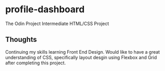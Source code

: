 # profile-dashboard
The Odin Project Intermediate HTML/CSS Project

## Thoughts
Continuing my skills learning Front End Design. Would like to have a great understanding of CSS, specifically layout desgin using Flexbox and Grid after completing this project.
